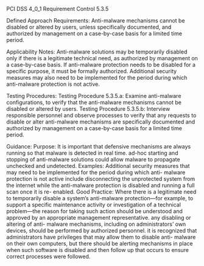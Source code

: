 PCI DSS 4_0_1 Requirement Control 5.3.5

Defined Approach Requirements:
Anti-malware mechanisms cannot be disabled or altered by users, unless specifically documented, and authorized by management on a case-by-case basis for a limited time period.

Applicability Notes:
Anti-malware solutions may be temporarily disabled only if there is a legitimate technical need, as authorized by management on a case-by-case basis. If anti-malware protection needs to be disabled for a specific purpose, it must be formally authorized. Additional security measures may also need to be implemented for the period during which anti-malware protection is not active.

Testing Procedures:
Testing Procedure 5.3.5.a: Examine anti-malware configurations, to verify that the anti-malware mechanisms cannot be disabled or altered by users.
Testing Procedure 5.3.5.b: Interview responsible personnel and observe processes to verify that any requests to disable or alter anti-malware mechanisms are specifically documented and authorized by management on a case-by-case basis for a limited time period.

Guidance:
Purpose: It is important that defensive mechanisms are always running so that malware is detected in real time. ad-hoc starting and stopping of anti-malware solutions could allow malware to propagate unchecked and undetected. Examples: Additional security measures that may need to be implemented for the period during which anti- malware protection is not active include disconnecting the unprotected system from the internet while the anti-malware protection is disabled and running a full scan once it is re- enabled. Good Practice: Where there is a legitimate need to temporarily disable a system’s anti-malware protection—for example, to support a specific maintenance activity or investigation of a technical problem—the reason for taking such action should be understood and approved by an appropriate management representative. any disabling or altering of anti- malware mechanisms, including on administrators’ own devices, should be performed by authorized personnel. it is recognized that administrators have privileges that may allow them to disable anti- malware on their own computers, but there should be alerting mechanisms in place when such software is disabled and then follow up that occurs to ensure correct processes were followed.